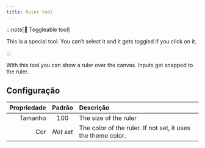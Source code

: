 ```yaml
---
title: Ruler tool
---
```


:::note[🔘 Toggleable tool]

This is a special tool.
You can't select it and it gets toggled if you click on it.

:::

With this tool you can show a ruler over the canvas.
Inputs get snapped to the ruler.

## Configuração

| Propriedade |   Padrão  | Descrição                                                                                    |
| ----------: | :-------: | :------------------------------------------------------------------------------------------- |
|     Tamanho |    100    | The size of the ruler                                                                        |
|         Cor | _Not set_ | The color of the ruler. If not set, it uses the theme color. |
